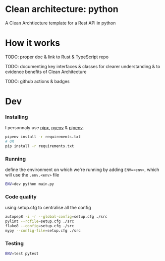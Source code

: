 # Clean architecture: python

A Clean Archtiecture template for a Rest API in python

# How it works

TODO: proper doc & link to Rust & TypeScript repo

TODO: documenting key interfaces & classes for clearer understanding & to evidence benefits of Clean Architecture

TODO: github actions & badges

# Dev

### Installing

I personnaly use [pipx](https://github.com/pypa/pipx/), [pyenv](https://github.com/pyenv/pyenv) & [pipenv](https://github.com/pypa/pipenv).

```bash
pipenv install -r requirements.txt
# OR
pip install -r requirements.txt
```

### Running

define the environment on which we're running by adding `ENV=<env>`, which will use the `.env.<env>` file

```bash
ENV=dev python main.py
```

### Code quality

using setup.cfg to centralise all the config

```bash
autopep8 -i -r --global-config=setup.cfg ./src
pylint --rcfile=setup.cfg ./src
flake8 --config=setup.cfg ./src
mypy --config-file=setup.cfg ./src
```

### Testing

```bash
ENV=test pytest
```
